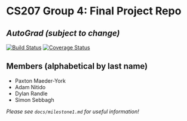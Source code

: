 # CS207 Group 4: Final Project Repo

## *AutoGrad (subject to change)*
[![Build Status](https://travis-ci.com/cs207-project-group4/cs207-FinalProject.svg?branch=master)](https://travis-ci.com/cs207-project-group4/cs207-FinalProject) [![Coverage Status](https://coveralls.io/repos/github/cs207-project-group4/cs207-FinalProject/badge.svg?branch=master)](https://coveralls.io/github/cs207-project-group4/cs207-FinalProject?branch=master)

## Members (alphabetical by last name)
* Paxton Maeder-York
* Adam Nitido
* Dylan Randle
* Simon Sebbagh


*Please see `docs/milestone1.md` for useful information!*
